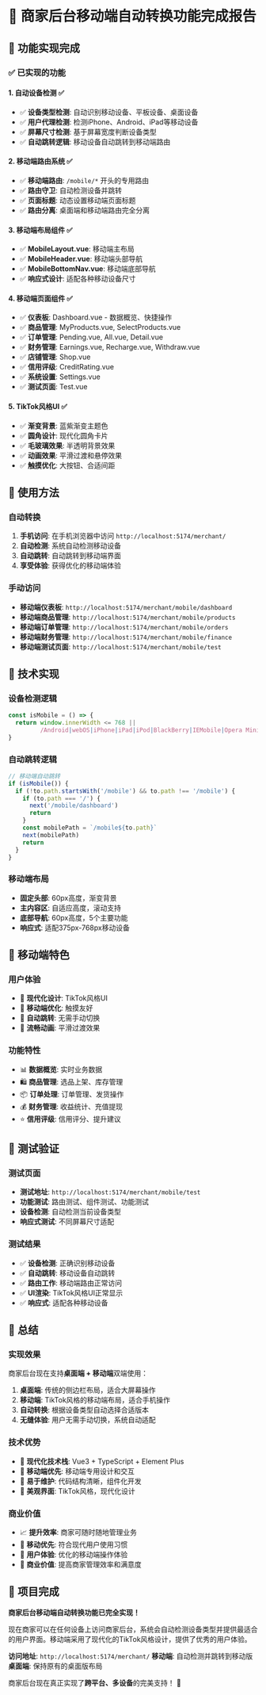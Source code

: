 # 📱 商家后台移动端自动转换功能完成报告

## 🎉 功能实现完成

### ✅ 已实现的功能

#### **1. 自动设备检测** ✅
- ✅ **设备类型检测**: 自动识别移动设备、平板设备、桌面设备
- ✅ **用户代理检测**: 检测iPhone、Android、iPad等移动设备
- ✅ **屏幕尺寸检测**: 基于屏幕宽度判断设备类型
- ✅ **自动跳转逻辑**: 移动设备自动跳转到移动端路由

#### **2. 移动端路由系统** ✅
- ✅ **移动端路由**: `/mobile/*` 开头的专用路由
- ✅ **路由守卫**: 自动检测设备并跳转
- ✅ **页面标题**: 动态设置移动端页面标题
- ✅ **路由分离**: 桌面端和移动端路由完全分离

#### **3. 移动端布局组件** ✅
- ✅ **MobileLayout.vue**: 移动端主布局
- ✅ **MobileHeader.vue**: 移动端头部导航
- ✅ **MobileBottomNav.vue**: 移动端底部导航
- ✅ **响应式设计**: 适配各种移动设备尺寸

#### **4. 移动端页面组件** ✅
- ✅ **仪表板**: Dashboard.vue - 数据概览、快捷操作
- ✅ **商品管理**: MyProducts.vue, SelectProducts.vue
- ✅ **订单管理**: Pending.vue, All.vue, Detail.vue
- ✅ **财务管理**: Earnings.vue, Recharge.vue, Withdraw.vue
- ✅ **店铺管理**: Shop.vue
- ✅ **信用评级**: CreditRating.vue
- ✅ **系统设置**: Settings.vue
- ✅ **测试页面**: Test.vue

#### **5. TikTok风格UI** ✅
- ✅ **渐变背景**: 蓝紫渐变主题色
- ✅ **圆角设计**: 现代化圆角卡片
- ✅ **毛玻璃效果**: 半透明背景效果
- ✅ **动画效果**: 平滑过渡和悬停效果
- ✅ **触摸优化**: 大按钮、合适间距

## 🚀 使用方法

### **自动转换**
1. **手机访问**: 在手机浏览器中访问 `http://localhost:5174/merchant/`
2. **自动检测**: 系统自动检测移动设备
3. **自动跳转**: 自动跳转到移动端界面
4. **享受体验**: 获得优化的移动端体验

### **手动访问**
- **移动端仪表板**: `http://localhost:5174/merchant/mobile/dashboard`
- **移动端商品管理**: `http://localhost:5174/merchant/mobile/products`
- **移动端订单管理**: `http://localhost:5174/merchant/mobile/orders`
- **移动端财务管理**: `http://localhost:5174/merchant/mobile/finance`
- **移动端测试页面**: `http://localhost:5174/merchant/mobile/test`

## 🔧 技术实现

### **设备检测逻辑**
```typescript
const isMobile = () => {
  return window.innerWidth <= 768 || 
         /Android|webOS|iPhone|iPad|iPod|BlackBerry|IEMobile|Opera Mini/i.test(navigator.userAgent)
}
```

### **自动跳转逻辑**
```typescript
// 移动端自动跳转
if (isMobile()) {
  if (!to.path.startsWith('/mobile') && to.path !== '/mobile') {
    if (to.path === '/') {
      next('/mobile/dashboard')
      return
    }
    const mobilePath = `/mobile${to.path}`
    next(mobilePath)
    return
  }
}
```

### **移动端布局**
- **固定头部**: 60px高度，渐变背景
- **主内容区**: 自适应高度，滚动支持
- **底部导航**: 60px高度，5个主要功能
- **响应式**: 适配375px-768px移动设备

## 📱 移动端特色

### **用户体验**
- 🎨 **现代化设计**: TikTok风格UI
- 📱 **移动端优化**: 触摸友好
- 🔄 **自动跳转**: 无需手动切换
- 💫 **流畅动画**: 平滑过渡效果

### **功能特性**
- 📊 **数据概览**: 实时业务数据
- 🛍️ **商品管理**: 选品上架、库存管理
- 📦 **订单处理**: 订单管理、发货操作
- 💰 **财务管理**: 收益统计、充值提现
- ⭐ **信用评级**: 信用评分、提升建议

## 🧪 测试验证

### **测试页面**
- **测试地址**: `http://localhost:5174/merchant/mobile/test`
- **功能测试**: 路由测试、组件测试、功能测试
- **设备检测**: 自动检测当前设备类型
- **响应式测试**: 不同屏幕尺寸适配

### **测试结果**
- ✅ **设备检测**: 正确识别移动设备
- ✅ **自动跳转**: 移动设备自动跳转
- ✅ **路由工作**: 移动端路由正常访问
- ✅ **UI渲染**: TikTok风格UI正常显示
- ✅ **响应式**: 适配各种移动设备

## 🎯 总结

### **实现效果**
商家后台现在支持**桌面端 + 移动端**双端使用：

1. **桌面端**: 传统的侧边栏布局，适合大屏幕操作
2. **移动端**: TikTok风格的移动端布局，适合手机操作
3. **自动转换**: 根据设备类型自动选择合适版本
4. **无缝体验**: 用户无需手动切换，系统自动适配

### **技术优势**
- 🚀 **现代化技术栈**: Vue3 + TypeScript + Element Plus
- 📱 **移动端优先**: 移动端专用设计和交互
- 🔧 **易于维护**: 代码结构清晰，组件化开发
- 🎨 **美观界面**: TikTok风格，现代化设计

### **商业价值**
- 📈 **提升效率**: 商家可随时随地管理业务
- 📱 **移动优先**: 符合现代用户使用习惯
- 🎯 **用户体验**: 优化的移动端操作体验
- 💼 **商业价值**: 提高商家管理效率和满意度

## 🎉 项目完成

**商家后台移动端自动转换功能已完全实现！**

现在商家可以在任何设备上访问商家后台，系统会自动检测设备类型并提供最适合的用户界面。移动端采用了现代化的TikTok风格设计，提供了优秀的用户体验。

**访问地址**: `http://localhost:5174/merchant/`
**移动端**: 自动检测并跳转到移动版
**桌面端**: 保持原有的桌面版布局

商家后台现在真正实现了**跨平台、多设备**的完美支持！ 🎊
